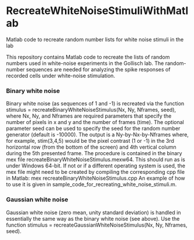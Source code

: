 # RecreateWhiteNoiseStimuliWithMatlab
Matlab code to recreate random number lists for white noise stimuli in the lab

This repository contains Matlab code to recreate the lists of random numbers used in white-noise experiments in the Gollisch lab.
The random-number sequences are needed for analyzing the spike responses of recorded cells under white-noise stimulation.

### Binary white noise
Binary white noise (as sequences of 1 and -1) is recreated via the function 
stimulus = recreateBinaryWhiteNoiseStimulus(Nx, Ny, Nframes, seed),
where Nx, Ny, and Nframes are required parameters that specify the number of pixels in x and y and the number of frames (time).
The optional parameter seed can be used to specify the seed for the random number generator (default is -10000).
The output is a Ny-by-Nx-by-Nframes where, for example, stim(3,4,5) would be the pixel contrast (1 or -1) in the 3rd horizontal row
(from the bottom of the screen) and 4th vertical column during the 5th presented frame.
The procedure is contained in the binary mex file recreateBinaryWhiteNoiseStimulus.mexw64. This should run as is under Windows 64-bit.
If not or if a different operating system is used, the mex file might need to be created by compiling the corresponding cpp file in Matlab:
mex recreateBinaryWhiteNoiseStimulus.cpp
An example of how to use it is given in sample_code_for_recreating_white_noise_stimuli.m.

### Gaussian white noise
Gaussian white noise (zero mean, unity standard deviation) is handled in essentially the same way as the binary white noise (see above).
Use the function
stimulus = recreateGaussianWhiteNoiseStimulus(Nx, Ny, Nframes, seed).
